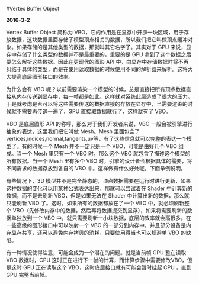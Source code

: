 #Vertex Buffer Object

**2016-3-2**

Vertex Buffer Object 简称为 VBO，它的作用是在显存中开辟一块区域，用于存放数据，这块数据里面存储了模型顶点相关的数据，所以我们把它叫做顶点缓冲对象。如果存储的是其他类型的数据，那就叫其它名字了。其实对于 GPU 来说，显存中存储了什么类型的数据并不是最重要的，重要的是 GPU 拿到了这个数据之后要怎么解析这些数据。因此在更现代的图形 API 中，向显存中存储数据时将不再纠结于具体的类型，而是在使用读取数据的时候使用不同的解析器来解析。这将大大提高底层图形接口的效率。

为什么会有 VBO 呢？以前需要渲染一个模型的时候，总是直接把所有顶点数据直接从内存传送到显存中，每一帧都是如此。这样就对系统此层造成了很大的压力。于是就考虑是否可以将这些需要传送的数据直接的存放在显存中，当需要渲染的时候就不需要再传送一遍了，GPU 直接取数据就行了，这样就有了 VBO。

VBO 是底层图形 API 的称呼，那么对于我们开发者来说，VBO 一般会被引擎进行抽象的表达，这里我们把它叫做 Mesh。Mesh 里面包含了 vertices,indices,normal,tangents,uv等，有了这些信息就可以完整的表达一个模型了。有的时候一个 Mesh 并不一定只是一个 VBO，可能是由好几个 VBO 组成。当一个 Mesh 里只有一个 VBO 时，那么这个 VBO 就包含了描述这个模型的所有数据。当一个 Mesh 里有多个 VBO 时，引擎的设计者会根据具体的需要，将不同需求的数据存放到各自的 VBO 中。这样做有什么好处呢，下面举例说明。

有些情况下，3D 模型并不是完全静态的，顶点数据需要在运行时进行更新，如果这种数据的变化可以用某种公式表达出来，那就可以尝试着在 Shader 中计算新的数据，而不是去刷新 VBO，但是如果无法在 Shader 中计算出新的数据，那么就只能刷新 VBO 了。这时，如果所有的数据都放在了一个 VBO 中，就必须刷新整个 VBO（先修改内存中的数据，然后再将数据提交到显存），如果将需要刷新的数据单独放到一个 VBO 中，就只需要刷新一小块数据，底层的效率就会高很多。在一些高级的图形接口中可以映射一个 VBO 的一部分到内存中，并且部分设备是内存显存共享，还可以避免内存拷贝的消耗，只要使用得当也可以规避单 VBO 的缺陷。

有一种情况使得注意，可能会成为一个潜在的问题。就是当前帧 GPU 整在读取 VBO 数据时，CPU 这时正在进行下一帧的计算，而计算步骤中需要修改VBO，但是这时 GPU 正在读取这个 VBO，这时底层接口就有可能会暂时挂起 CPU ，直到 GPU 完整当前帧。